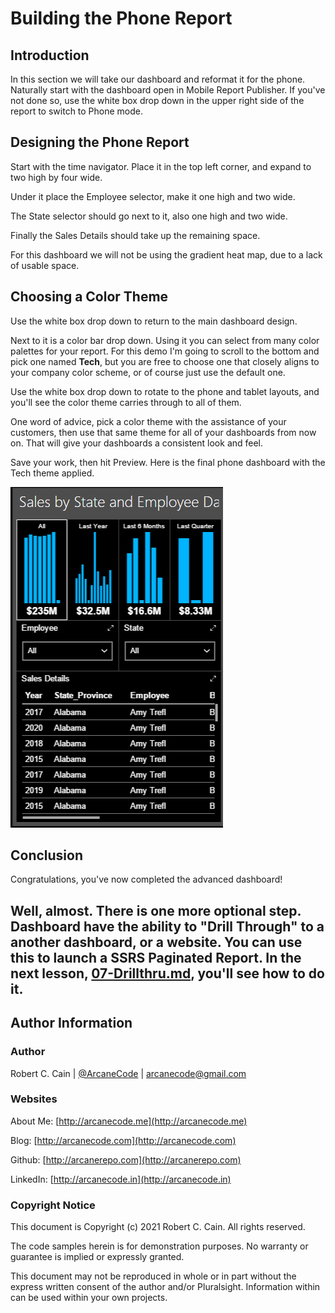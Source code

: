 # Building the Phone Report

## Introduction

In this section we will take our dashboard and reformat it for the phone. Naturally start with the dashboard open in Mobile Report Publisher. If you've not done so, use the white box drop down in the upper right side of the report to switch to Phone mode.

## Designing the Phone Report

Start with the time navigator. Place it in the top left corner, and expand to two high by four wide.

Under it place the Employee selector, make it one high and two wide.

The State selector should go next to it, also one high and two wide.

Finally the Sales Details should take up the remaining space.

For this dashboard we will not be using the gradient heat map, due to a lack of usable space.

## Choosing a Color Theme

Use the white box drop down to return to the main dashboard design.

Next to it is a color bar drop down. Using it you can select from many color palettes for your report. For this demo I'm going to scroll to the bottom and pick one named **Tech**, but you are free to choose one that closely aligns to your company color scheme, or of course just use the default one.

Use the white box drop down to rotate to the phone and tablet layouts, and you'll see the color theme carries through to all of them.

One word of advice, pick a color theme with the assistance of your customers, then use that same theme for all of your dashboards from now on. That will give your dashboards a consistent look and feel.

Save your work, then hit Preview. Here is the final phone dashboard with the Tech theme applied.

![Final Phone Dashboard](./../images/sales-by-state-employee-008.png)

## Conclusion

Congratulations, you've now completed the advanced dashboard!

Well, almost. There is one more optional step. Dashboard have the ability to "Drill Through" to a another dashboard, or a website. You can use this to launch a SSRS Paginated Report. In the next lesson, [07-Drillthru.md](07-Drillthru.md), you'll see how to do it.
---

## Author Information

### Author

Robert C. Cain | [@ArcaneCode](https://twitter.com/arcanecode) | arcanecode@gmail.com

### Websites

About Me: [http://arcanecode.me](http://arcanecode.me)

Blog: [http://arcanecode.com](http://arcanecode.com)

Github: [http://arcanerepo.com](http://arcanerepo.com)

LinkedIn: [http://arcanecode.in](http://arcanecode.in)

### Copyright Notice

This document is Copyright (c) 2021 Robert C. Cain. All rights reserved.

The code samples herein is for demonstration purposes. No warranty or guarantee is implied or expressly granted.

This document may not be reproduced in whole or in part without the express written consent of the author and/or Pluralsight. Information within can be used within your own projects.
